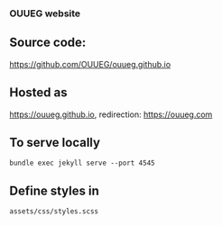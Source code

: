 ### OUUEG website
## Source code:
https://github.com/OUUEG/ouueg.github.io

## Hosted as
https://ouueg.github.io, redirection: https://ouueg.com

## To serve locally
```
bundle exec jekyll serve --port 4545
```

## Define styles in
```
assets/css/styles.scss
```

